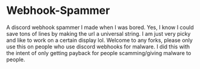 # Webhook-Spammer
A discord webhook spammer I made when I was bored. Yes, I know I could save tons of lines by making the url a universal string. I am just very picky and like to work on a certain display lol. Welcome to any forks, please only use this on people who use discord webhooks for malware. I did this with the intent of only getting payback for people scamming/giving malware to people.
